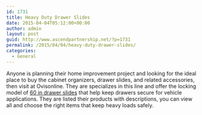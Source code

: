 ```yaml
---
id: 1731
title: Heavy Duty Drawer Slides
date: 2015-04-04T05:12:00+00:00
author: admin
layout: post
guid: http://www.ascendpartnership.net/?p=1731
permalink: /2015/04/04/heavy-duty-drawer-slides/
categories:
  - General
---
```

Anyone is planning their home improvement project and looking for the ideal place to buy the cabinet organizers, drawer slides, and related accessories, then visit at Ovisonline. They are specializes in this line and offer the locking model of [60 in drawer slides](http://www.ovisonline.com/60-Drawer-Slides.aspx) that help keep drawers secure for vehicle applications. They are listed their products with descriptions, you can view all and choose the right items that keep heavy loads safely.